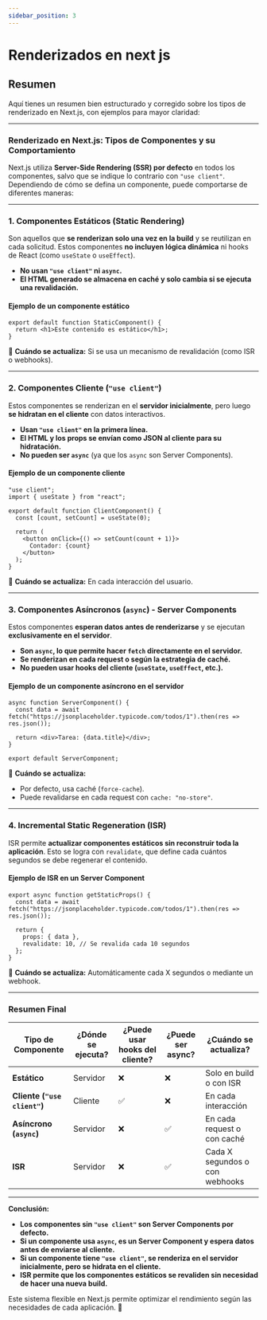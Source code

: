 ```yaml
---
sidebar_position: 3
---
```


# Renderizados en next js

## Resumen

Aquí tienes un resumen bien estructurado y corregido sobre los tipos de renderizado en Next.js, con ejemplos para mayor claridad:  

---

### **Renderizado en Next.js: Tipos de Componentes y su Comportamiento**

Next.js utiliza **Server-Side Rendering (SSR) por defecto** en todos los componentes, salvo que se indique lo contrario con `"use client"`. Dependiendo de cómo se defina un componente, puede comportarse de diferentes maneras:

---

### **1. Componentes Estáticos (Static Rendering)**

Son aquellos que **se renderizan solo una vez en la build** y se reutilizan en cada solicitud. Estos componentes **no incluyen lógica dinámica** ni hooks de React (como `useState` o `useEffect`).  

- **No usan `"use client"` ni `async`.**
- **El HTML generado se almacena en caché y solo cambia si se ejecuta una revalidación.**  

#### **Ejemplo de un componente estático**  

```tsx
export default function StaticComponent() {
  return <h1>Este contenido es estático</h1>;
}
```

🔹 **Cuándo se actualiza:** Si se usa un mecanismo de revalidación (como ISR o webhooks).

---

### **2. Componentes Cliente (`"use client"`)**

Estos componentes se renderizan en el **servidor inicialmente**, pero luego **se hidratan en el cliente** con datos interactivos.  

- **Usan `"use client"` en la primera línea.**  
- **El HTML y los props se envían como JSON al cliente para su hidratación.**  
- **No pueden ser `async`** (ya que los `async` son Server Components).  

#### **Ejemplo de un componente cliente**  

```tsx
"use client";
import { useState } from "react";

export default function ClientComponent() {
  const [count, setCount] = useState(0);
  
  return (
    <button onClick={() => setCount(count + 1)}>
      Contador: {count}
    </button>
  );
}
```

🔹 **Cuándo se actualiza:** En cada interacción del usuario.

---

### **3. Componentes Asíncronos (`async`) - Server Components**

Estos componentes **esperan datos antes de renderizarse** y se ejecutan **exclusivamente en el servidor**.  

- **Son `async`, lo que permite hacer `fetch` directamente en el servidor.**  
- **Se renderizan en cada request o según la estrategia de caché.**  
- **No pueden usar hooks del cliente (`useState`, `useEffect`, etc.).**  

#### **Ejemplo de un componente asíncrono en el servidor**  

```tsx
async function ServerComponent() {
  const data = await fetch("https://jsonplaceholder.typicode.com/todos/1").then(res => res.json());
  
  return <div>Tarea: {data.title}</div>;
}

export default ServerComponent;
```

🔹 **Cuándo se actualiza:**  

- Por defecto, usa caché (`force-cache`).  
- Puede revalidarse en cada request con `cache: "no-store"`.  

---

### **4. Incremental Static Regeneration (ISR)**

ISR permite **actualizar componentes estáticos sin reconstruir toda la aplicación**. Esto se logra con `revalidate`, que define cada cuántos segundos se debe regenerar el contenido.  

#### **Ejemplo de ISR en un Server Component**  

```tsx
export async function getStaticProps() {
  const data = await fetch("https://jsonplaceholder.typicode.com/todos/1").then(res => res.json());

  return {
    props: { data },
    revalidate: 10, // Se revalida cada 10 segundos
  };
}
```

🔹 **Cuándo se actualiza:** Automáticamente cada X segundos o mediante un webhook.

---

### **Resumen Final**

| Tipo de Componente | ¿Dónde se ejecuta? | ¿Puede usar hooks del cliente? | ¿Puede ser async? | ¿Cuándo se actualiza? |
|--------------------|------------------|----------------------|---------------|----------------|
| **Estático** | Servidor | ❌ | ❌ | Solo en build o con ISR |
| **Cliente (`"use client"`)** | Cliente | ✅ | ❌ | En cada interacción |
| **Asíncrono (`async`)** | Servidor | ❌ | ✅ | En cada request o con caché |
| **ISR** | Servidor | ❌ | ✅ | Cada X segundos o con webhooks |

---

**Conclusión:**  

- **Los componentes sin `"use client"` son Server Components por defecto.**  
- **Si un componente usa `async`, es un Server Component y espera datos antes de enviarse al cliente.**  
- **Si un componente tiene `"use client"`, se renderiza en el servidor inicialmente, pero se hidrata en el cliente.**  
- **ISR permite que los componentes estáticos se revaliden sin necesidad de hacer una nueva build.**  

Este sistema flexible en Next.js permite optimizar el rendimiento según las necesidades de cada aplicación. 🚀
